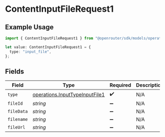 # ContentInputFileRequest1

## Example Usage

```typescript
import { ContentInputFileRequest1 } from "@openrouter/sdk/models/operations";

let value: ContentInputFileRequest1 = {
  type: "input_file",
};
```

## Fields

| Field                                                                            | Type                                                                             | Required                                                                         | Description                                                                      |
| -------------------------------------------------------------------------------- | -------------------------------------------------------------------------------- | -------------------------------------------------------------------------------- | -------------------------------------------------------------------------------- |
| `type`                                                                           | [operations.InputTypeInputFile1](../../models/operations/inputtypeinputfile1.md) | :heavy_check_mark:                                                               | N/A                                                                              |
| `fileId`                                                                         | *string*                                                                         | :heavy_minus_sign:                                                               | N/A                                                                              |
| `fileData`                                                                       | *string*                                                                         | :heavy_minus_sign:                                                               | N/A                                                                              |
| `filename`                                                                       | *string*                                                                         | :heavy_minus_sign:                                                               | N/A                                                                              |
| `fileUrl`                                                                        | *string*                                                                         | :heavy_minus_sign:                                                               | N/A                                                                              |